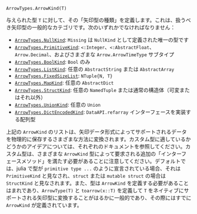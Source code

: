 ```
ArrowTypes.ArrowKind(T)
```

与えられた型 `T` に対して、その「矢印型の種類」を定義します。これは、扱うべき矢印型の一般的なカテゴリです。次のいずれかでなければなりません：

  * [`ArrowTypes.NullKind`](@ref): `Missing` は `NullKind` として定義された唯一の型です
  * [`ArrowTypes.PrimitiveKind`](@ref): `<:Integer`、`<:AbstractFloat`、`Arrow.Decimal`、およびさまざまな `Arrow.ArrowTimeType` サブタイプ
  * [`ArrowTypes.BoolKind`](@ref): `Bool` のみ
  * [`ArrowTypes.ListKind`](@ref): 任意の `AbstractString` または `AbstractArray`
  * [`ArrowTypes.FixedSizeList`](@ref): `NTuple{N, T}`
  * [`ArrowTypes.MapKind`](@ref): 任意の `AbstractDict`
  * [`ArrowTypes.StructKind`](@ref): 任意の `NamedTuple` または通常の構造体（可変またはそれ以外）
  * [`ArrowTypes.UnionKind`](@ref): 任意の `Union`
  * [`ArrowTypes.DictEncodedKind`](@ref): `DataAPI.refarray` インターフェースを実装する配列型

上記の `ArrowKind` のリストは、矢印データ形式によってサポートされるデータを物理的に保存するさまざまな方法に変換されます。カスタム型に適しているかどうかのアイデアについては、それぞれのドキュメントを参照してください。カスタム型は、さまざまな `ArrowKind` 型によって要求される追加の「インターフェースメソッド」を満たす必要があることに注意してください。デフォルトでは、julia で型が `primitive type ...` のように宣言されている場合、それは `PrimitiveKind` と見なされ、`struct` または `mutable struct` の場合は `StructKind` と見なされます。また、型は `ArrowKind` を定義する必要があることはまれであり、`ArrowType(T)` と `toarrow(x::T)` を定義して `T` をネイティブにサポートされる矢印型に変換することがはるかに一般的であり、その際にはすでに `ArrowKind` が定義されています。
